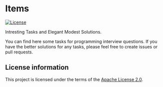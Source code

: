 # Items

[![License](https://img.shields.io/hexpm/l/plug.svg)](https://github.com/Vasar007/ThingAppraiser/blob/master/LICENSE)

Intresting Tasks and Elegant Modest Solutions.

You can find here some tasks for programming interview questions. If you have the better solutions for any tasks, please feel free to create issues or pull requests.

## License information

This project is licensed under the terms of the [Apache License 2.0](LICENSE).
